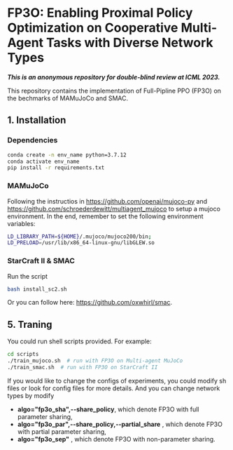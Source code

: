 # FP3O: Enabling Proximal Policy Optimization on Cooperative Multi-Agent Tasks with Diverse Network Types
***This is an anonymous repository for double-blind review at ICML 2023.***

This repository contains the implementation of Full-Pipline PPO (FP3O) on the bechmarks of MAMuJoCo and SMAC.

## 1. Installation
### Dependencies
``` Bash
conda create -n env_name python=3.7.12
conda activate env_name
pip install -r requirements.txt
```

### MAMuJoCo
Following the instructios in https://github.com/openai/mujoco-py and https://github.com/schroederdewitt/multiagent_mujoco to setup a mujoco environment. In the end, remember to set the following environment variables:
``` Bash
LD_LIBRARY_PATH=${HOME}/.mujoco/mujoco200/bin;
LD_PRELOAD=/usr/lib/x86_64-linux-gnu/libGLEW.so
```
### StarCraft II & SMAC
Run the script
``` Bash
bash install_sc2.sh
```
Or you can follow here: https://github.com/oxwhirl/smac.

## 5. Traning
You could run shell scripts provided. For example:
``` Bash
cd scripts
./train_mujoco.sh  # run with FP3O on Multi-agent MuJoCo
./train_smac.sh  # run with FP3O on StarCraft II
```

If you would like to change the configs of experiments, you could modify sh files or look for config files for more details. And you can change network types by modify 
* **algo="fp3o_sha",--share_policy**, which denote FP3O with full parameter sharing,
* **algo="fp3o_par",--share_policy,--partial_share** , which denote FP3O with partial parameter sharing,
* **algo="fp3o_sep"** , which denote FP3O with non-parameter sharing.